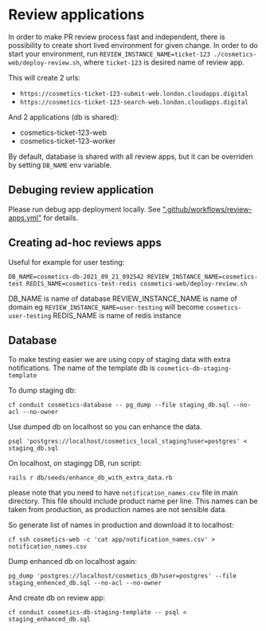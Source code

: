 
# Review applications

In order to make PR review process fast and independent, there is possibility to create
short lived environment for given change. In order to do start your environment, run
`REVIEW_INSTANCE_NAME=ticket-123 ./cosmetics-web/deploy-review.sh`, where `ticket-123` is desired name of review app.

This will create 2 urls:
* `https://cosmetics-ticket-123-submit-web.london.cloudapps.digital`
* `https://cosmetics-ticket-123-search-web.london.cloudapps.digital`

And 2 applications (db is shared):
* cosmetics-ticket-123-web
* cosmetics-ticket-123-worker

By default, database is shared with all review apps, but it can be overriden by setting `DB_NAME` env variable.

## Debuging review application


Please run debug app deployment locally. See [".github/workflows/review-apps.yml"](https://github.com/UKGovernmentBEIS/beis-opss/blob/master/.github/workflows/review-apps.yml) for details.

## Creating ad-hoc reviews apps

Useful for example for user testing:

```
DB_NAME=cosmetics-db-2021_09_21_092542 REVIEW_INSTANCE_NAME=cosmetics-test REDIS_NAME=cosmetics-test-redis cosmetics-web/deploy-review.sh
```

DB_NAME is name of database
REVIEW_INSTANCE_NAME is name of domain eg `REVIEW_INSTANCE_NAME=user-testing` will become `cosmetics-user-testing`
REDIS_NAME is name of redis instance

## Database

To make testing easier we are using copy of staging data with extra notifications.
The name of the template db is `cosmetics-db-staging-template`

To dump staging db:

```
cf conduit cosmetics-database -- pg_dump --file staging_db.sql --no-acl --no-owner
```

Use dumped db on localhost so you can enhance the data.

```
psql 'postgres://localhost/cosmetics_local_staging?user=postgres' < staging_db.sql
```

On localhost, on stagingg DB, run script:

`rails r db/seeds/enhance_db_with_extra_data.rb`

please note that you need to have `notification_names.csv` file in main directory.
This file should include product name per line. This names can be taken from
production, as production names are not sensible data.

So generate list of names in production and download it to localhost:

```
cf ssh cosmetics-web -c 'cat app/notification_names.csv' > notification_names.csv
```

Dump enhanced db on localhost again:

```
pg_dump 'postgres://localhost/cosmetics_db?user=postgres' --file staging_enhenced_db.sql --no-acl --no-owner
```

And create db on review app:

```
cf conduit cosmetics-db-staging-template -- psql < staging_enhanced_db.sql
```
